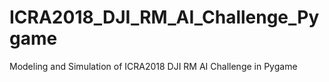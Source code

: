 # ICRA2018_DJI_RM_AI_Challenge_Pygame
Modeling and Simulation of ICRA2018 DJI RM AI Challenge in  Pygame
